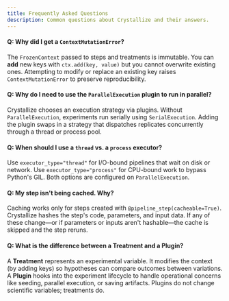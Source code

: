 ```yaml
---
title: Frequently Asked Questions
description: Common questions about Crystallize and their answers.
---
```


#### **Q: Why did I get a `ContextMutationError`?**

The `FrozenContext` passed to steps and treatments is immutable. You can **add** new keys with `ctx.add(key, value)` but you cannot overwrite existing ones. Attempting to modify or replace an existing key raises `ContextMutationError` to preserve reproducibility.

#### **Q: Why do I need to use the `ParallelExecution` plugin to run in parallel?**

Crystallize chooses an execution strategy via plugins. Without `ParallelExecution`, experiments run serially using `SerialExecution`. Adding the plugin swaps in a strategy that dispatches replicates concurrently through a thread or process pool.

#### **Q: When should I use a `thread` vs. a `process` executor?**

Use `executor_type="thread"` for I/O-bound pipelines that wait on disk or network. Use `executor_type="process"` for CPU-bound work to bypass Python's GIL. Both options are configured on `ParallelExecution`.

#### **Q: My step isn't being cached. Why?**

Caching works only for steps created with `@pipeline_step(cacheable=True)`. Crystallize hashes the step's code, parameters, and input data. If any of these change—or if parameters or inputs aren't hashable—the cache is skipped and the step reruns.

#### **Q: What is the difference between a Treatment and a Plugin?**

A **Treatment** represents an experimental variable. It modifies the context (by adding keys) so hypotheses can compare outcomes between variations. A **Plugin** hooks into the experiment lifecycle to handle operational concerns like seeding, parallel execution, or saving artifacts. Plugins do not change scientific variables; treatments do.
